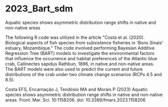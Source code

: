 # 2023_Bart_sdm
Aquatic species shows asymmetric distribution range shifts in native and non-native areas

The following R code was utilized in the article "Costa et al. (2020). Biological aspects of fish species from subsistence fisheries in 'Bons Sinais' estuary, Mozambique." The code involved performing Bayesian Additive Regression Tree (BART) models to investigate the environmental factors that influence the occurrence and habitat preferences of the Atlantic blue crab, Callinectes sapidus Rathbun, 1896, in native and non-native areas. The BART models were also used to predict the current and future distributions of the crab under two climate change scenarios (RCPs 4.5 and 8.5).

Costa EFS, Encarnação J, Teodósio MA and Morais P (2023) Aquatic species shows asymmetric distribution range shifts in native and non-native areas. Front. Mar. Sci. 10:1158206. doi: 10.3389/fmars.2023.1158206

